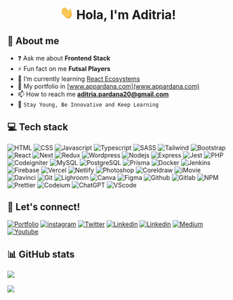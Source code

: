 <h1 align="center" >
    <img src="https://raw.githubusercontent.com/ABSphreak/ABSphreak/master/gifs/Hi.gif" height="30" style='!important; object-fit:contain'> 
    Hola, I'm Aditria!
</h1>

<!--
**pardana/pardana** is a ✨ _special_ ✨ repository because its `README.md` (this file) appears on your GitHub profile.

Here are some ideas to get you started:
- 🔭 I’m currently working on ...
- 🌱 I’m currently learning ...
- 👯 I’m looking to collaborate on ...
- 🤔 I’m looking for help with ...
- 💬 Ask me about ...
- 📫 How to reach me: ...
- 😄 Pronouns: ...
- ⚡ Fun fact: ...
-->

## 🙂 About me
- ❓ Ask me about **Frontend Stack**
- ⚡ Fun fact on me **Futsal Players**
- 🌱 I’m currently learning [React Ecosystems](https://roadmap.sh/react)
- 📃 My portfolio in [www.appardana.com](www.appardana.com)
- 📫 How to reach me **aditria.pardana20@gmail.com**
- 💬 `Stay Young, Be Innovative and Keep Learning`

## 💻 Tech stack
<p>
    <img alt="HTML" src="https://img.shields.io/badge/HTML-E34F26?style=flat-squarefor-the-badge&logo=html5&logoColor=white"/> 
    <img alt="CSS" src="https://img.shields.io/badge/CSS-1572B6?style=flat-squarefor-the-badge&logo=css3&logoColor=white"/>
    <img alt="Javascript" src="https://img.shields.io/badge/Javascript-F7B93E?style=flat-square&for-the-badge&logo=javascript&logoColor=black"/>
    <img alt="Typescript" src="https://img.shields.io/badge/Typescript-00000F?style=flat-square&for-the-badge&logo=typescript&logoColor=F7DF1"/>
    <img alt="SASS" src="https://img.shields.io/badge/Sass-CC6699?style=flat-squarefor-the-badge&logo=sass&logoColor=white"/>
    <img alt="Tailwind" src="https://img.shields.io/badge/Tailwind-38B2AC?style=flat-squarefor-the-badge&logo=tailwind-css&logoColor=white"/>
    <img alt="Bootstrap" src="https://img.shields.io/badge/Bootstrap-563D7C?style=flat-square&logo=bootstrap&logoColor=white"/>
    <img alt="React" src="https://img.shields.io/badge/React JS-1572B6?style=flat-squarefor-the-badge&logo=react&logoColor=61DAFB"/>
    <img alt="Next" src="https://img.shields.io/badge/Next JS-00000F?style=flat-squarefor-the-badge&logo=next.js&logoColor=61DAFB"/>
    <img alt="Redux" src="https://img.shields.io/badge/Redux-CC6699?style=flat-squarefor-the-badge&logo=redux&logoColor=61DAFB"/>
    <img alt="Wordpress" src="https://img.shields.io/badge/Wordpress-1572B6?style=flat-squarefor-the-badge&logo=wordpress&logoColor=61DAFB"/>
    <img alt="Nodejs" src="https://img.shields.io/badge/Node JS-43853D?style=flat-square&logo=node.js&logoColor=white"/>
    <img alt="Express" src="https://img.shields.io/badge/Express JS-00000F?style=flat-square&logo=express&logoColor=white"/>
    <img alt="Jest" src="https://img.shields.io/badge/Jest-1572B6?style=flat-square&logo=jest&logoColor=white"/>
    <img alt="PHP" src="https://img.shields.io/badge/PHP-777BB4?style=flat-square&for-the-badge&logo=php&logoColor=white"/>
    <img alt="Codeigniter" src="https://img.shields.io/badge/Codeigniter-F05032?style=flat-square&for-the-badge&logo=codeigniter&logoColor=white"/>
    <img alt="MySQL" src="https://img.shields.io/badge/MySQL-777BB4?style=flat-square&logo=mysql&logoColor=white"/>
    <img alt="PostgreSQL" src="https://img.shields.io/badge/PostgreSQL-38B2AC?style=flat-square&logo=postgresql&logoColor=white"/>
    <img alt="Prisma" src="https://img.shields.io/badge/Prisma-00000F?style=flat-square&logo=prisma&logoColor=white"/>
    <img alt="Docker" src="https://img.shields.io/badge/Docker-1572B6?style=flat-square&logo=docker&logoColor=white"/>
    <img alt="Jenkins" src="https://img.shields.io/badge/Jenkins-E34F26?style=flat-square&for-the-badge&logo=jenkins&logoColor=white"/>
    <img alt="Firebase" src="https://img.shields.io/badge/Firebase-F7B93E?style=flat-square&logo=firebase&logoColor=black"/>
    <img alt="Vercel" src="https://img.shields.io/badge/Vercel-00000F?style=flat-square&logo=vercel&logoColor=white"/>
    <img alt="Netlify" src="https://img.shields.io/badge/Netlify-00C7B7?style=flat-square&logo=netlify&logoColor=white"/>
    <img alt="Photoshop" src="https://img.shields.io/badge/Photoshop-1572B6?style=flat-square&logo=photoshop&logoColor=white"/>
    <img alt="Coreldraw" src="https://img.shields.io/badge/Coreldraw-43853D?style=flat-square&logo=coreldraw&logoColor=white"/>
    <img alt="iMovie" src="https://img.shields.io/badge/iMovie-777BB4?style=flat-square&logo=imovie&logoColor=white"/>
    <img alt="Davinci" src="https://img.shields.io/badge/Davinci-38B2AC?style=flat-square&logo=davinci&logoColor=white"/>
    <img alt="Git" src="https://img.shields.io/badge/Git-F05032?style=flat-square&logo=git&logoColor=white" />
    <img alt="Lighroom" src="https://img.shields.io/badge/Lightroom-1572B6?style=flat-square&logo=lightroom&logoColor=white"/>
    <img alt="Canva" src="https://img.shields.io/badge/Canva-CC6699?style=flat-square&logo=canva&logoColor=white"/>
    <img alt="Figma" src="https://img.shields.io/badge/Figma-F7B93E?style=flat-square&logo=figma&logoColor=white"/>    
    <img alt="Github" src="https://img.shields.io/badge/GitHub-2088FF?style=flat-square&logo=github&logoColor=white" />
    <img alt="Gitlab" src="https://img.shields.io/badge/GitLab-F05032?style=flat-square&logo=gitlab&logoColor=white" />
    <img alt="NPM" src="https://img.shields.io/badge/NPM-CB3837?style=flat-square&logo=npm&logoColor=white" />
    <img alt="Prettier" src="https://img.shields.io/badge/Prettier-F7B93E?style=flat-square&logo=prettier&logoColor=black" />
    <img alt="Codeium" src="https://img.shields.io/badge/Codeium-38B2AC?style=flat-square&logo=codeium&logoColor=white" />
    <img alt="ChatGPT" src="https://img.shields.io/badge/ChatGPT-00000F?style=flat-square&logo=openai&logoColor=white" />
    <img alt="VScode" src="https://img.shields.io/badge/VScode-1572B6?style=flat-squarefor-the-badge&logo=visual%20studio%20code&logoColor=white"/>
</p>

## 📱 Let's connect!
<p align="left">
    <a href="https://www.appardana.com" target="blank"><img alt="Portfolio" src="https://img.shields.io/badge/Portfolio-F7B93E?style=flat-squarefor-the-badge&logo=appveyor&logoColor=white"/></a>
    <a href="https://www.instagram.com/appardana" target="blank"><img alt="instagram" src="https://img.shields.io/badge/Instagram-CC6699?style=flat-squarefor-the-badge&logo=instagram&logoColor=white"/></a>
    <a href="https://www.twitter.com/apaprdana" target="blank"><img alt="Twitter" src="https://img.shields.io/badge/Twitter-1572B6?style=flat-squarefor-the-badge&logo=twitter&logoColor=white"/></a>
    <a href="https://www.linkedin.com/in/aditria-pardana-b846a9121" target="blank"><img alt="Linkedin" src="https://img.shields.io/badge/Linkedin-777BB4?style=flat-squarefor-the-badge&logo=linkedin&logoColor=white"/></a>
    <a href="https://www.dev.to/appardana" target="blank"><img alt="Linkedin" src="https://img.shields.io/badge/Dev.to-00000F?style=flat-squarefor-the-badge&logo=dev.to&logoColor=white"/></a>
    <a href="https://www.medium.com/appardana" target="blank"><img alt="Medium" src="https://img.shields.io/badge/Medium-43853D?style=flat-squarefor-the-badge&logo=medium&logoColor=white"/></a>
    <a href="https://www.youtube.com/@iapptech" target="blank"><img alt="Youtube" src="https://img.shields.io/badge/Youtube-CB3837?style=flat-squarefor-the-badge&logo=youtube&logoColor=white"/></a>
</p>

## 📊 GitHub stats
![](https://komarev.com/ghpvc/?username=appardana&color=447ff7&label=Visitor+count)           
<p>
    <!--<img src="https://github-readme-stats.vercel.app/api/top-langs/?username=pardana&layout=compact" height=180/>-->
    <img src="https://github-readme-stats.vercel.app/api/?username=pardana&show_icons=true&title_color=fff&icon_color=79ff97&text_color=9f9f9f&bg_color=151515"/>
</p>
